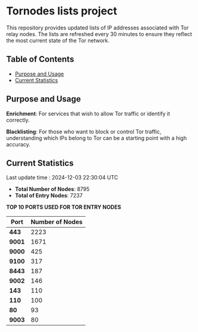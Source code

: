 # Tornodes lists project

This repository provides updated lists of IP addresses associated with Tor relay nodes. The lists are refreshed every 30 minutes to ensure they reflect the most current state of the Tor network.

## Table of Contents

- [Purpose and Usage](#purpose-and-usage)
- [Current Statistics](#current-statistics)


## Purpose and Usage

**Enrichment**: For services that wish to allow Tor traffic or identify it correctly.

**Blacklisting**: For those who want to block or control Tor traffic, understanding which IPs belong to Tor can be a starting point with a high accuracy.

## Current Statistics

Last update time : 2024-12-03 22:30:04 UTC

- **Total Number of Nodes**: 8795
- **Total of Entry Nodes**: 7237

**TOP 10 PORTS USED FOR TOR ENTRY NODES**

| **Port** | **Number of Nodes** |
|------|-----------------|
| **443**   | 2223  |
| **9001**   | 1671  |
| **9000**   | 425  |
| **9100**   | 317  |
| **8443**   | 187  |
| **9002**   | 146  |
| **143**   | 110  |
| **110**   | 100  |
| **80**   | 93  |
| **9003**   | 80  |

